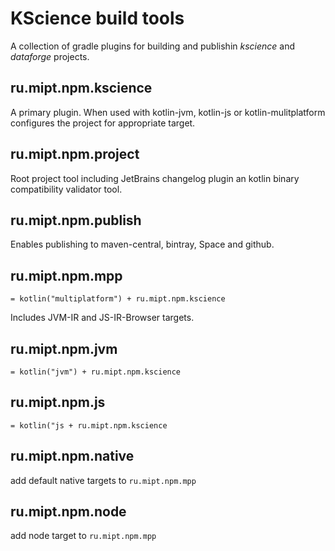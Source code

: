 # KScience build tools

A collection of gradle plugins for building and publishin *kscience* and *dataforge* projects.

## ru.mipt.npm.kscience
A primary plugin. When used with kotlin-jvm, kotlin-js or kotlin-mulitplatform configures the project for appropriate target.

## ru.mipt.npm.project
Root project tool including JetBrains changelog plugin an kotlin binary compatibility validator tool.

## ru.mipt.npm.publish
Enables publishing to maven-central, bintray, Space and github.

## ru.mipt.npm.mpp
`= kotlin("multiplatform") + ru.mipt.npm.kscience`

Includes JVM-IR and JS-IR-Browser targets.

## ru.mipt.npm.jvm
`= kotlin("jvm") + ru.mipt.npm.kscience`

## ru.mipt.npm.js
`= kotlin("js + ru.mipt.npm.kscience`

## ru.mipt.npm.native
add default native targets to `ru.mipt.npm.mpp`

## ru.mipt.npm.node
add node target to `ru.mipt.npm.mpp`